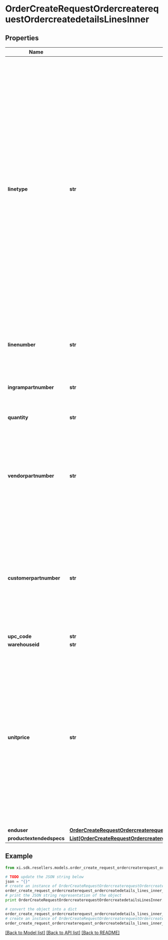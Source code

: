# OrderCreateRequestOrdercreaterequestOrdercreatedetailsLinesInner


## Properties

Name | Type | Description | Notes
------------ | ------------- | ------------- | -------------
**linetype** | **str** | Values are “P” for product or “C” for comments. This can be left blank when ordering product and a “P” will be assumed.  If you are adding a COMMENT, then this value must be “C”.  Extended spec for comments:   Attribute Name: “commenttext” Attribute Value: “thank you for the order”  To make the comment invisible to the packing slip place “///” in front of the comment in the Attribute Value field.  This will allow the Ingram sales rep to see the comment on the order but will not forward on to shipping documents. | [optional] 
**linenumber** | **str** | This is used when a partner wants to use their own line number. Can be left blank. | [optional] 
**ingrampartnumber** | **str** | This is the Ingram sku number to be used for placing an order. | [optional] 
**quantity** | **str** | The quantity that is to be ordered. | 
**vendorpartnumber** | **str** | The Manufacturer part number. Can be used to place an order instead of the Ingram sku.  If there are multiple Ingram part numbers to one vendor part number.  The order will be rejected. | [optional] 
**customerpartnumber** | **str** | This is the Customers unique part numbers that must be crossed referenced to the Ingram Micro Sku before it can be used.  Please contact your sales rep for additional information on how to set this up. | [optional] 
**upc_code** | **str** |  | [optional] 
**warehouseid** | **str** |  | [optional] 
**unitprice** | **str** | This is a requested price from the customer. Pre-approval is necessary before using this feature.  A methodology called price variance to manage requested pricing needs to be setup in advance by your sales rep.  If unit price is provided without this advanced setup the unit price will be ignored and standard Ingram Micro pricing will apply. | [optional] 
**enduser** | [**OrderCreateRequestOrdercreaterequestOrdercreatedetailsLinesInnerEnduser**](OrderCreateRequestOrdercreaterequestOrdercreatedetailsLinesInnerEnduser.md) |  | [optional] 
**productextendedspecs** | [**List[OrderCreateRequestOrdercreaterequestOrdercreatedetailsLinesInnerProductextendedspecsInner]**](OrderCreateRequestOrdercreaterequestOrdercreatedetailsLinesInnerProductextendedspecsInner.md) |  | [optional] 

## Example

```python
from xi.sdk.resellers.models.order_create_request_ordercreaterequest_ordercreatedetails_lines_inner import OrderCreateRequestOrdercreaterequestOrdercreatedetailsLinesInner

# TODO update the JSON string below
json = "{}"
# create an instance of OrderCreateRequestOrdercreaterequestOrdercreatedetailsLinesInner from a JSON string
order_create_request_ordercreaterequest_ordercreatedetails_lines_inner_instance = OrderCreateRequestOrdercreaterequestOrdercreatedetailsLinesInner.from_json(json)
# print the JSON string representation of the object
print OrderCreateRequestOrdercreaterequestOrdercreatedetailsLinesInner.to_json()

# convert the object into a dict
order_create_request_ordercreaterequest_ordercreatedetails_lines_inner_dict = order_create_request_ordercreaterequest_ordercreatedetails_lines_inner_instance.to_dict()
# create an instance of OrderCreateRequestOrdercreaterequestOrdercreatedetailsLinesInner from a dict
order_create_request_ordercreaterequest_ordercreatedetails_lines_inner_form_dict = order_create_request_ordercreaterequest_ordercreatedetails_lines_inner.from_dict(order_create_request_ordercreaterequest_ordercreatedetails_lines_inner_dict)
```
[[Back to Model list]](../README.md#documentation-for-models) [[Back to API list]](../README.md#documentation-for-api-endpoints) [[Back to README]](../README.md)


